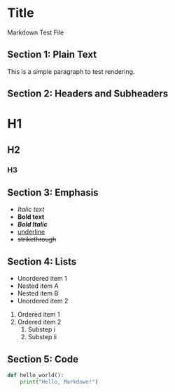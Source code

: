 # Title

Markdown Test File

## Section 1: Plain Text

This is a simple paragraph to test rendering.

## Section 2: Headers and Subheaders

# H1

## H2

### H3

## Section 3: Emphasis

- _Italic text_
- **Bold text**
- **_Bold Italic_**
- <u>underline</u>
- ~~strikethrough~~

## Section 4: Lists

- Unordered item 1
- Nested item A
- Nested item B
- Unordered item 2

1. Ordered item 1
2. Ordered item 2
   1. Substep i
   2. Substep ii

## Section 5: Code

```python
def hello_world():
    print("Hello, Markdown!")
```
